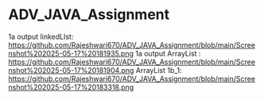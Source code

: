# ADV_JAVA_Assignment

1a output linkedLIst: https://github.com/Rajeshwari670/ADV_JAVA_Assignment/blob/main/Screenshot%202025-05-17%20181935.png
1a output ArrayList : https://github.com/Rajeshwari670/ADV_JAVA_Assignment/blob/main/Screenshot%202025-05-17%20181904.png
ArrayList 1b_1: https://github.com/Rajeshwari670/ADV_JAVA_Assignment/blob/main/Screenshot%202025-05-17%20183318.png 
